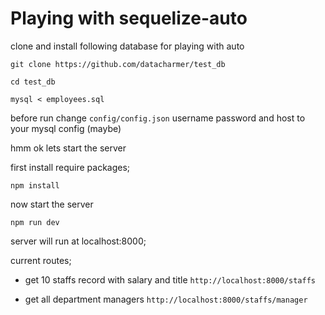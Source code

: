# Playing with sequelize-auto

clone and install following database for playing with auto
 
    git clone https://github.com/datacharmer/test_db

    cd test_db

    mysql < employees.sql

before run change `config/config.json` username password and host to your mysql config (maybe)

hmm ok lets start the server


first install require packages;

    npm install


now start the server

    npm run dev


server will run at localhost:8000;


current routes;


- get 10 staffs record with salary and title `http://localhost:8000/staffs`

- get all department managers `http://localhost:8000/staffs/manager`